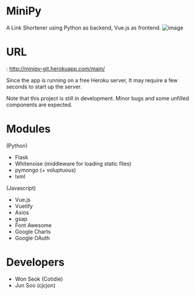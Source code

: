 # MiniPy
 A Link Shortener using Python as backend, Vue.js as frontend.
![image](https://user-images.githubusercontent.com/51331195/103190076-c51a3480-4912-11eb-937c-78cef981862c.png)

# URL
: http://minipy-git.herokuapp.com/main/

Since the app is running on a free Heroku server, It may require a few seconds to start up the server.

Note that this project is still in development. Minor bugs and some unfilled components are expected.

# Modules
(Python)
  - Flask
  - Whitenoise (middleware for loading static files)
  - pymongo (+ voluptuous)
  - lxml

(Javascript)
   - Vue.js
   - Vuetify
   - Axios
   - gsap
   - Font Awesome
   - Google Charts
   - Google OAuth
   
# Developers
  - Won Seok (Cotidie)
  - Jun Soo  (cjcjon)

